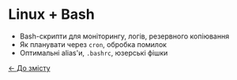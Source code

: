 # Linux + Bash

- Bash-скрипти для моніторингу, логів, резервного копіювання
- Як планувати через `cron`, обробка помилок
- Оптимальні alias'и, `.bashrc`, юзерські фішки

[← До змісту](Home.md)
